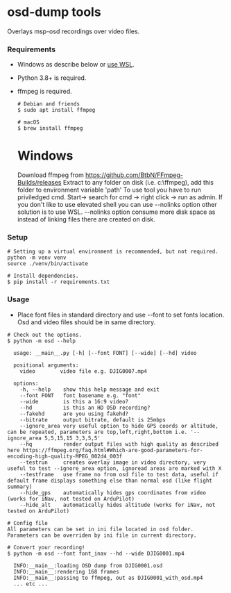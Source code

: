 # osd-dump tools

Overlays msp-osd recordings over video files.
### Requirements

- Windows as describe below or [use WSL](https://learn.microsoft.com/en-us/windows/wsl/install).
- Python 3.8+ is required.
- ffmpeg is required.

  ```shell
  # Debian and friends
  $ sudo apt install ffmpeg

  # macOS
  $ brew install ffmpeg
  ```

  # Windows
  Download ffmpeg from https://github.com/BtbN/FFmpeg-Builds/releases
  Extract to any folder on disk (i.e. c:\ffmpeg), add this folder to environment variable 'path'
  To use tool you have to run priviledged cmd. Start-> search for cmd -> right click -> run as admin.
  If you don't like to use elevated shell you can use --nolinks option other solution is to use WSL.
  --nolinks option consume more disk space as instead of linking files there are created on disk.
### Setup

```shell
# Setting up a virtual environment is recommended, but not required.
python -m venv venv
source ./venv/bin/activate

# Install dependencies.
$ pip install -r requirements.txt
```

### Usage

- Place font files in standard directory and use --font to set fonts location. Osd and video files should be in same directory.

```shell
# Check out the options.
$ python -m osd --help

  usage: __main__.py [-h] [--font FONT] [--wide] [--hd] video

  positional arguments:
    video        video file e.g. DJIG0007.mp4

  options:
    -h, --help    show this help message and exit
    --font FONT   font basename e.g. "font"
    --wide        is this a 16:9 video?
    --hd          is this an HD OSD recording?
    --fakehd      are you using fakehd?
    --bitrate     output bitrate, default is 25mbps
    --ignore_area very useful option to hide GPS coords or altitude, can be repeated, parameters are top,left,right,bottom i.e. '--ignore_area 5,5,15,15 3,3,5,5'
    --hq          render output files with high quality as described here https://ffmpeg.org/faq.html#Which-are-good-parameters-for-encoding-high-quality-MPEG_002d4_003f
    --testrun     creates overlay image in video directory, very useful to test --ignore_area option, ignoread areas are marked with X
    --testframe   use frame no from osd file to test data, useful if default frame displays something else than normal osd (like flight summary)
    --hide_gps    automatically hides gps coordinates from video (works for iNav, not tested on ArduPilot)
    --hide_alt    automatically hides altitude (works for iNav, not tested on ArduPilot)

# Config file
All parameters can be set in ini file located in osd folder. Parameters can be overriden by ini file in current directory.

# Convert your recording!
$ python -m osd --font font_inav --hd --wide DJIG0001.mp4

  INFO:__main__:loading OSD dump from DJIG0001.osd
  INFO:__main__:rendering 168 frames
  INFO:__main__:passing to ffmpeg, out as DJIG0001_with_osd.mp4
  ... etc ...
```
